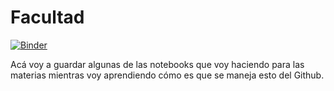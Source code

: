 # Facultad

[![Binder](https://mybinder.org/badge_logo.svg)](https://mybinder.org/v2/gh/FranciscoEspe/Facultad/main)

Acá voy a guardar algunas de las notebooks que voy haciendo para las materias mientras voy aprendiendo cómo es que se maneja esto del Github.
